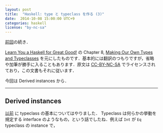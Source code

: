 ```yaml
---
layout: post
title:  "Haskell: type と typeclass を作る (3)"
date:  2014-10-08 15:00:00 UTC+9
categories: haskell
license: "by-nc-sa"
---
```


[前回]({{site.baseurl}}/2014/10/08/learnyouahaskell-making-our-own-types-and-typeclasses-3.html)の続き．

[Learn You a Haskell for Great Good!](http://learnyouahaskell.com/) の Chapter 8, [Making Our Own Types and Typeclasses](http://learnyouahaskell.com/making-our-own-types-and-typeclasses) を元にしたものです．基本的には翻訳のつもりですが，省略や加筆が勝手に入ることもあります．原文は [CC-BY-NC-SA](http://creativecommons.org/licenses/by-nc-sa/3.0/) でライセンスされており，この文書もそれに従います．


今回は Derived instances から．

---

## Derived instances

[以前](http://learnyouahaskell.com/types-and-typeclasses#typeclasses-101) に typeclass の基本についてはやりました．
Typeclass は何らかの挙動を規定する interface のようなもの，という話でしたね．例えば `Int` が `Eq` typeclass の instance で，

